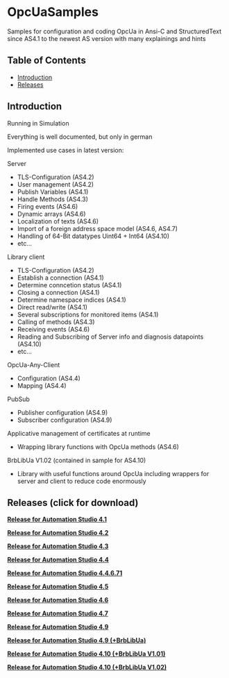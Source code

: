# OpcUaSamples
Samples for configuration and coding OpcUa in Ansi-C and StructuredText since AS4.1 to the newest AS version with many explainings and hints

## Table of Contents
* [Introduction](#Introduction)
* [Releases](#Releases)

<a name="Introduction"></a>
## Introduction
Running in Simulation

Everything is well documented, but only in german

Implemented use cases in latest version:

  Server
   * TLS-Configuration (AS4.2)
   * User management (AS4.2)
   * Publish Variables (AS4.1)
   * Handle Methods (AS4.3)
   * Firing events (AS4.6)
   * Dynamic arrays (AS4.6)
   * Localization of texts (AS4.6)
   * Import of a foreign address space model (AS4.6, AS4.7)
   * Handling of 64-Bit datatypes Uint64 + Int64 (AS4.10)
   * etc...
  
  Library client
   * TLS-Configuration (AS4.2)
   * Establish a connection (AS4.1)
   * Determine conncetion status (AS4.1)
   * Closing a connection (AS4.1)
   * Determine namespace indices (AS4.1)
   * Direct read/write (AS4.1)
   * Several subscriptions for monitored items (AS4.1)
   * Calling of methods (AS4.3)
   * Receiving events (AS4.6)
   * Reading and Subscribing of Server info and diagnosis datapoints (AS4.10)
   * etc...
  
  OpcUa-Any-Client
   * Configuration (AS4.4)
   * Mapping (AS4.4)
  
  PubSub
   * Publisher configuration (AS4.9)
   * Subscriber configuration (AS4.9)
  
  Applicative management of certificates at runtime
   * Wrapping library functions with OpcUa methods (AS4.6)
  
  BrbLibUa V1.02 (contained in sample for AS4.10)
   * Library with useful functions around OpcUa including wrappers for server and client to reduce code enormously
 
<a name="Releases"></a>
## Releases (click for download)

[**Release for Automation Studio 4.1**](https://github.com/br-automation-com/OpcUaSamples-sample-AS/raw/main/2018-11-19_OpcUaSample41.zip)

[**Release for Automation Studio 4.2**](https://github.com/br-automation-com/OpcUaSamples-sample-AS/raw/main/2018-11-19_OpcUaSample42.zip)

[**Release for Automation Studio 4.3**](https://github.com/br-automation-com/OpcUaSamples-sample-AS/raw/main/2018-11-19_OpcUaSample43.zip)

[**Release for Automation Studio 4.4**](https://github.com/br-automation-com/OpcUaSamples-sample-AS/raw/main/2018-11-19_OpcUaSample44.zip)

[**Release for Automation Studio 4.4.6.71**](https://github.com/br-automation-com/OpcUaSamples-sample-AS/raw/main/2018-11-21_OpcUaSample44_671.zip)

[**Release for Automation Studio 4.5**](https://github.com/br-automation-com/OpcUaSamples-sample-AS/raw/main/2019-01-09_OpcUaSample45.zip)

[**Release for Automation Studio 4.6**](https://github.com/br-automation-com/OpcUaSamples-sample-AS/raw/main/2019-07-05_OpcUaSample46.zip)

[**Release for Automation Studio 4.7**](https://github.com/br-automation-com/OpcUaSamples-sample-AS/raw/main/2019-09-09_OpcUaSample47.zip)

[**Release for Automation Studio 4.9**](https://github.com/br-automation-com/OpcUaSamples-sample-AS/raw/main/2021-03-25_OpcUaSample49.zip)

[**Release for Automation Studio 4.9 (+BrbLibUa)**](https://github.com/br-automation-com/OpcUaSamples-sample-AS/raw/main/2021-09-14_OpcUaSample49_BrbLibUa.zip)

[**Release for Automation Studio 4.10 (+BrbLibUa V1.01)**](https://github.com/br-automation-com/OpcUaSamples-sample-AS/raw/main/2022-05-13_OpcUaSample410_BrbLibUa1.01.zip)

[**Release for Automation Studio 4.10 (+BrbLibUa V1.02)**](https://github.com/br-automation-com/OpcUaSamples-sample-AS/blob/main/2023-06-07_OpcUaSample410_BrbLibUa1.02.zip)

